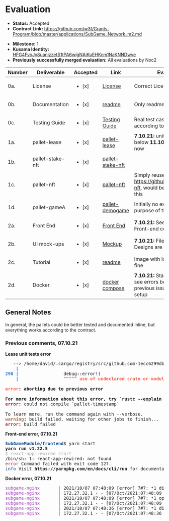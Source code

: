 # Evaluation

- **Status:** Accepted
- **Contract Link:** https://github.com/w3f/Grants-Program/blob/master/applications/SubGame_Network_m2.md

* **Milestone:** 1
* **Kusama Identity:** [HFG4FvoJv8uanizzetS1tPA6wigNAiKuEHKcm1NaKNNDwve](https://polkascan.io/pre/kusama/account/HFG4FvoJv8uanizzetS1tPA6wigNAiKuEHKcm1NaKNNDwve)
* **Previously successfully merged evaluation:** All evaluations by Noc2

| Number | Deliverable      | Accepted               | Link                                                                                                  | Evaluation Notes                                                                                                    |
| ------ | ---------------- | ---------------------- | ----------------------------------------------------------------------------------------------------- | ------------------------------------------------------------------------------------------------------------------- |
| 0a.    | License          | <ul><li>[x] </li></ul> | [License](https://github.com/SubGame-Network/SubGameModule/blob/master/LICENSE)                       | Correct License                                                                                                     |
| 0b.    | Documentation    | <ul><li>[x] </li></ul> | [readme](https://github.com/SubGame-Network/SubGameModule/blob/master/README.md)                      | Only readme                                                                                                         |
| 0c.    | Testing Guide    | <ul><li>[x] </li></ul> | [Testing Guide](https://github.com/SubGame-Network/subgame-network/tree/develop/pallets)              | Real test cases and no unit tests, but according to contract                                                        |
| 1a.    | pallet-lease     | <ul><li>[x] </li></ul> | [pallet-lease](https://github.com/SubGame-Network/subgame-network/tree/develop/pallets/lease)         | **7.10.21:** unit test fail, see error below **11.10.21:** Unit test compile now                                    |
| 1b.    | pallet-stake-nft | <ul><li>[x] </li></ul> | [pallet-stake-nft](https://github.com/SubGame-Network/subgame-network/tree/develop/pallets/stake-nft) |                                                                                                                     |
| 1c.    | pallet-nft       | <ul><li>[x] </li></ul> | [pallet-nft](https://github.com/SubGame-Network/subgame-network/tree/develop/pallets/nft)             | Simply reused https://github.com/danforbes/pallet-nft, would be nice if they mention this                           |
| 1d.    | pallet-gameA     | <ul><li>[x] </li></ul> | [pallet-demogame](https://github.com/SubGame-Network/subgame-network/tree/develop/pallets/demogame)   | Initially no explanation about the purpose of this module.                                                          |
| 2a.    | Front End        | <ul><li>[x] </li></ul> | [Front End](https://github.com/SubGame-Network/SubGameModule/tree/master/frontend)                    | **7.10.21:** See error below **11.10.21:** Front-end compiles now                                                   |
| 2b.    | UI mock-ups      | <ul><li>[x] </li></ul> | [Mockup](https://www.figma.com/file/7ZUQSuAfNrrmq5s3LSIFik/SubGame?node-id=3649%3A62086)              | **7.10.21:** File not found, **11.10.21:** Designs are public                                                       |
| 2c.    | Tutorial         | <ul><li>[x] </li></ul> | [readme](https://github.com/SubGame-Network/SubGameModule/blob/master/README.md)                      | Image with lorem ipsum, but that's fine                                                                             |
| 2d.    | Docker           | <ul><li>[x] </li></ul> | [docker compose](https://github.com/SubGame-Network/SubGameModule/blob/master/docker-compose.yml)     | **7.10.21:** Starts, but doesn't work, see errors below **13.10.21:** Works, previous issue was because of my setup |

## General Notes

In general, the pallets could be better tested and documented inline, but everything works according to the contract.

### Previous comments, 07.10.21

**Lease unit tests error**

<pre>   <font color="#2A7BDE"><b>--&gt; </b></font>/home/david/.cargo/registry/src/github.com-1ecc6299db9ec823/pallet-timestamp-3.0.0/src/lib.rs:290:5
    <font color="#2A7BDE"><b>|</b></font>
<font color="#2A7BDE"><b>290</b></font> <font color="#2A7BDE"><b>| </b></font>                debug::error!(
    <font color="#2A7BDE"><b>| </b></font>                <font color="#F66151"><b>^^^^^</b></font> <font color="#F66151"><b>use of undeclared crate or module `debug`</b></font>

<font color="#F66151"><b>error</b></font><b>: aborting due to previous error</b>

<b>For more information about this error, try `rustc --explain E0433`.</b>
<font color="#C01C28"><b>error</b></font><b>:</b> could not compile `pallet-timestamp`

To learn more, run the command again with --verbose.
<font color="#A2734C"><b>warning</b></font><b>:</b> build failed, waiting for other jobs to finish...
<font color="#C01C28"><b>error</b></font><b>:</b> build failed
</pre>

**Front-end error, 07.10.21**

<pre><font color="#12488B"><b>SubGameModule/frontend</b></font>$ yarn start
<b>yarn run v1.22.5</b>
<font color="#AAAAAA">$ react-app-rewired start</font>
/bin/sh: 1: react-app-rewired: not found
<font color="#C01C28">error</font> Command failed with exit code 127.
<font color="#12488B">info</font> Visit <b>https://yarnpkg.com/en/docs/cli/run</b> for documentation about this command.
</pre>

**Docker error, 07.10.21**

<pre><font color="#A347BA">subgame-nginx       |</font> 2021/10/07 07:48:09 [error] 7#7: *1 directory index of &quot;/var/www/html/microService/&quot; is forbidden, client: 172.27.32.1, server: localhost, request: &quot;GET / HTTP/1.1&quot;, host: &quot;localhost&quot;
<font color="#A347BA">subgame-nginx       |</font> 172.27.32.1 - - [07/Oct/2021:07:48:09 +0000] &quot;GET / HTTP/1.1&quot; 403 555 &quot;-&quot; &quot;Mozilla/5.0 (X11; Linux x86_64) AppleWebKit/537.36 (KHTML, like Gecko) Chrome/91.0.4472.106 Safari/537.36&quot; &quot;-&quot;
<font color="#A347BA">subgame-nginx       |</font> 2021/10/07 07:48:09 [error] 7#7: *1 open() &quot;/var/www/html/microService/favicon.ico&quot; failed (2: No such file or directory), client: 172.27.32.1, server: localhost, request: &quot;GET /favicon.ico HTTP/1.1&quot;, host: &quot;localhost&quot;, referrer: &quot;http://localhost/&quot;
<font color="#A347BA">subgame-nginx       |</font> 172.27.32.1 - - [07/Oct/2021:07:48:09 +0000] &quot;GET /favicon.ico HTTP/1.1&quot; 404 555 &quot;http://localhost/&quot; &quot;Mozilla/5.0 (X11; Linux x86_64) AppleWebKit/537.36 (KHTML, like Gecko) Chrome/91.0.4472.106 Safari/537.36&quot; &quot;-&quot;
<font color="#A347BA">subgame-nginx       |</font> 2021/10/07 07:48:36 [error] 7#7: *1 directory index of &quot;/var/www/html/microService/&quot; is forbidden, client: 172.27.32.1, server: localhost, request: &quot;GET / HTTP/1.1&quot;, host: &quot;localhost&quot;
<font color="#A347BA">subgame-nginx       |</font> 172.27.32.1 - - [07/Oct/2021:07:48:36 +0000] &quot;GET / HTTP/1.1&quot; 403 555 &quot;-&quot; &quot;Mozilla/5.0 (X11; Linux x86_64) AppleWebKit/537.36 (KHTML, like Gecko) Chrome/91.0.4472.106 Safari/537.36&quot; &quot;-&quot;
</pre>
